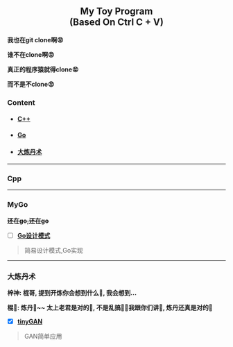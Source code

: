 <div align="center">
<h2 id="title">
    <b>My Toy Program<br/></b>
    <b>(Based On Ctrl C + V)</b>
</h2>
</div>

__我也在git clone啊😡__

__谁不在clone啊😡__

__真正的程序猿就得clone😡__

__而不是不clone😡__



### Content

- #### [C++](#cpp)

- #### [Go](#mygo)

- #### [大炼丹术](#大炼丹术)

---

### Cpp

---

### MyGo

**~~还在go,还在go~~**

- [ ] __[Go设计模式](https://github.com/jmxyyy/Go-Design-Pattern)__
> 简易设计模式,Go实现

---

### 大炼丹术

__梓神: 棍哥, 提到开炼你会想到什么🤔, 我会想到...__

__棍🐶: 炼丹🥰~~ 太上老君是对的🥰, 不是乱搞👍🏻我跟你们讲🥰, 炼丹还真是对的🥰__

- [x] __[tinyGAN](https://github.com/jmxyyy/tinyGAN)__
> GAN简单应用

